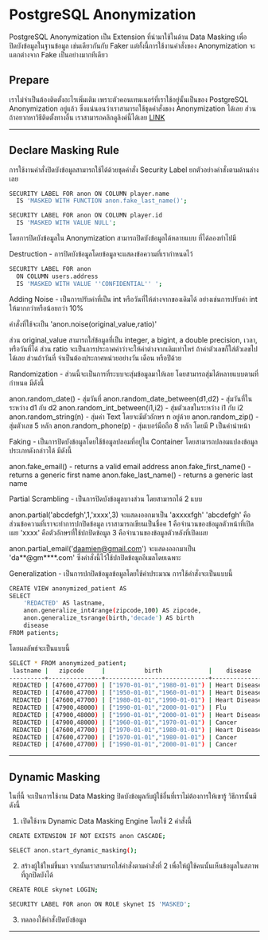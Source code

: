 # PostgreSQL Anonymization

PostgreSQL Anonymization เป็น Extension ที่นำมาใช้ในด้าน Data Masking เพื่อปิดบังข้อมูลในฐานข้อมูล เช่นเดียวกันกับ Faker แต่ทั้งนี้การใช้งานคำสั่งของ Anonymization จะแตกต่างจาก Fake เป็นอย่างมากทีเดียว

## Prepare

เราไม่จำเป็นต้องติดตั้งอะไรเพิ่มเติม เพราะตัวคอนเทนเนอร์ที่เราใช้อยู่นั้นเป็นของ PostgreSQL Anonymization อยู่แล้ว ซึ่งแน่นอนว่าเราสามารถใช้ชุดคำสั่งของ Anonymization ได้เลย ส่วนถ้าอยากหาวิธีติดตั้งทางอื่น เราสามารถคลิกดูลิงค์นี้ได้เลย [LINK](https://postgresql-anonymizer.readthedocs.io/en/stable/INSTALL/)

---

## Declare Masking Rule

การใช้งานคำสั่งปิดบังข้อมูลสามารถใช้ได้ด้วยชุดคำสั่ง Security Label ยกตัวอย่างคำสั่งตามด้านล่างเลย

```bash 
SECURITY LABEL FOR anon ON COLUMN player.name
  IS 'MASKED WITH FUNCTION anon.fake_last_name()';
```
```bash 
SECURITY LABEL FOR anon ON COLUMN player.id
  IS 'MASKED WITH VALUE NULL';
```

โดยการปิดบังข้อมูลใน Anonymization สามารถปิดบังข้อมูลได้หลายแบบ ที่ได้ลองทำไปมี

Destruction - การปิดบังข้อมูลโดยข้อมูลจะแสดงข้อความที่เรากำหนดไว้ 

```bash 
SECURITY LABEL FOR anon
  ON COLUMN users.address
  IS 'MASKED WITH VALUE ''CONFIDENTIAL'' ';
```

Adding Noise - เป็นการปรับค่าที่เป็น int หรือวันที่ให้ต่างจากของเดิมได้ อย่างเช่นการปรับค่า int ให้มากกว่าหรือน้อยกว่า 10%

คำสั่งที่ใช้จะเป็น 'anon.noise(original_value,ratio)' 

ส่วน original_value สามารถใส่ข้อมูลที่เป็น integer, a bigint, a double precision, เวลา, หรือวันที่ได้
ส่วน ratio จะเป็นการประกาศค่าว่าจะให้ค่าต่างจากเดิมเท่าไหร่ ถ้าค่าตัวเลขก็ใส่ตัวเลขไปได้เลย ส่วนถ้าวันที่ จำเป็นต้องประกาศหน่วยอย่างวัน เดือน หรือปีด้วย

Randomization - ส่วนนี้จะเป็นการที่ระบบจะสุ่มข้อมูลมาให้เลย โดยสามารถสุ่มได้หลายแบบตามที่กำหนด มีดังนี้

anon.random_date() - สุ่มวันที่
anon.random_date_between(d1,d2) - สุ่มวันที่ในระหว่าง d1 กับ d2
anon.random_int_between(i1,i2) - สุ่มตัวเลขในระหว่าง i1 กับ i2
anon.random_string(n) - สุ่มค่า Text โดยจะมีตัวอักษร n อยู่ด้วย
anon.random_zip() - สุ่มตัวเลข 5 หลัก
anon.random_phone(p) - สุ่มเบอร์มือถือ 8 หลัก โดยมี P เป็นคำนำหน้า

Faking - เป็นการปิดบังข้อมูลโดยใช้ข้อมูลปลอมที่อยู่ใน Container โดยสามารถปลอมแปลงข้อมูลประเภทดังกล่าวได้ มีดังนี้

anon.fake_email() - returns a valid email address
anon.fake_first_name() - returns a generic first name
anon.fake_last_name() - returns a generic last name

Partial Scrambling - เป็นการปิดบังข้อมูลบางส่วน โดยสามารถได้ 2 แบบ 

anon.partial('abcdefgh',1,'xxxx',3) จะแสดงออกมาเป็น 'axxxxfgh'
'abcdefgh' คือส่วนข้อความที่เราจะทำการปกปิดข้อมูล เราสามารถเขียนเป็นชื่อค
1 คือจำนวนของข้อมูลตัวหน้าที่เปิดเผย
'xxxx' คือตัวอักษรที่ใช้ปกปิดข้อมูล
3 คือจำนวนของข้อมูลตัวหลังที่เปิดเผย


anon.partial_email('daamien@gmail.com') จะแสดงออกมาเป็น 'da**@gm****.com'
ซึ่งคำสั่งนี้ไว้ใช้ปกปิดข้อมูลอีเมลโดยเฉพาะ

Generalization - เป็นการปกปิดข้อมูลข้อมูลโดยใช้ค่าประมาณ การใช้คำสั่งจะเป็นแบบนี้

```bash 
CREATE VIEW anonymized_patient AS
SELECT
    'REDACTED' AS lastname,
    anon.generalize_int4range(zipcode,100) AS zipcode,
    anon.generalize_tsrange(birth,'decade') AS birth
    disease
FROM patients;
```

โดยผลลัพธ์จะเป็นแบบนี้

```bash 
SELECT * FROM anonymized_patient;
 lastname |   zipcode     |           birth             |    disease
----------+---------------+-----------------------------+---------------
 REDACTED | [47600,47700) | ["1970-01-01","1980-01-01") | Heart Disease
 REDACTED | [47600,47700) | ["1950-01-01","1960-01-01") | Heart Disease
 REDACTED | [47600,47700) | ["1980-01-01","1990-01-01") | Heart Disease
 REDACTED | [47900,48000) | ["1990-01-01","2000-01-01") | Flu
 REDACTED | [47900,48000) | ["1990-01-01","2000-01-01") | Heart Disease
 REDACTED | [47900,48000) | ["1960-01-01","1970-01-01") | Cancer
 REDACTED | [47600,47700) | ["1970-01-01","1980-01-01") | Heart Disease
 REDACTED | [47600,47700) | ["1970-01-01","1980-01-01") | Cancer
 REDACTED | [47600,47700) | ["1990-01-01","2000-01-01") | Cancer
```

---

## Dynamic Masking

ในที่นี้ จะเป็นการใช้งาน Data Masking ปิดบังข้อมูลกับผู้ใช้อื่นที่เราไม่ต้องการให้เขารู้ วิธีการนั้นมีดังนี้

1. เปิดใช้งาน Dynamic Data Masking Engine โดยใช้ 2 คำสั่งนี้

```bash 
CREATE EXTENSION IF NOT EXISTS anon CASCADE;
```
```bash 
SELECT anon.start_dynamic_masking();
```

2. สร้างผู้ใช้ใหม่ขึ้นมา จากนั้นเราสามารถใส่คำสั่งตามคำสั่งที่ 2 เพื่อให้ผู้ใช้คนนั้นเห็นข้อมูลในสภาพที่ถูกปิดบังได้

```bash 
CREATE ROLE skynet LOGIN;
```
```bash 
SECURITY LABEL FOR anon ON ROLE skynet IS 'MASKED';
```

3. ทดลองใช้คำสั่งปิดบังข้อมูล 

---